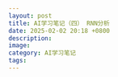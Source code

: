 ```yaml
---
layout: post
title: AI学习笔记（四） RNN分析
date: 2025-02-02 20:18 +0800
description:
image:
category: AI学习笔记
tags:
---
```

